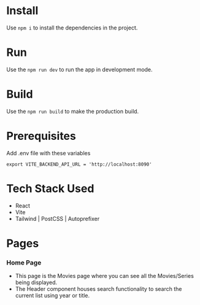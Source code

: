 # Install

Use `npm i` to install the dependencies in the project.

# Run

Use the `npm run dev` to run the app in development mode.

# Build

Use the `npm run build` to make the production build.

# Prerequisites

Add .env file with these variables

```
export VITE_BACKEND_API_URL = 'http://localhost:8090'
```

# Tech Stack Used

- React
- Vite
- Tailwind | PostCSS | Autoprefixer

# Pages

### Home Page

- This page is the Movies page where you can see all the Movies/Series being displayed.
- The Header component houses search functionality to search the current list using year or title.
